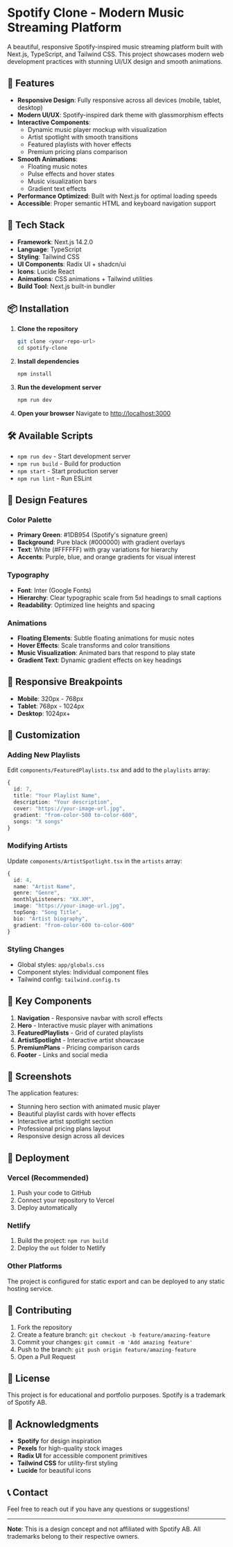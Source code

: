# Spotify Clone - Modern Music Streaming Platform

A beautiful, responsive Spotify-inspired music streaming platform built with Next.js, TypeScript, and Tailwind CSS. This project showcases modern web development practices with stunning UI/UX design and smooth animations.

## 🎵 Features

- **Responsive Design**: Fully responsive across all devices (mobile, tablet, desktop)
- **Modern UI/UX**: Spotify-inspired dark theme with glassmorphism effects
- **Interactive Components**: 
  - Dynamic music player mockup with visualization
  - Artist spotlight with smooth transitions
  - Featured playlists with hover effects
  - Premium pricing plans comparison
- **Smooth Animations**: 
  - Floating music notes
  - Pulse effects and hover states
  - Music visualization bars
  - Gradient text effects
- **Performance Optimized**: Built with Next.js for optimal loading speeds
- **Accessible**: Proper semantic HTML and keyboard navigation support

## 🚀 Tech Stack

- **Framework**: Next.js 14.2.0
- **Language**: TypeScript
- **Styling**: Tailwind CSS
- **UI Components**: Radix UI + shadcn/ui
- **Icons**: Lucide React
- **Animations**: CSS animations + Tailwind utilities
- **Build Tool**: Next.js built-in bundler

## 📦 Installation

1. **Clone the repository**
   ```bash
   git clone <your-repo-url>
   cd spotify-clone
   ```

2. **Install dependencies**
   ```bash
   npm install
   ```

3. **Run the development server**
   ```bash
   npm run dev
   ```

4. **Open your browser**
   Navigate to [http://localhost:3000](http://localhost:3000)

## 🛠️ Available Scripts

- `npm run dev` - Start development server
- `npm run build` - Build for production
- `npm start` - Start production server
- `npm run lint` - Run ESLint

## 🎨 Design Features

### Color Palette
- **Primary Green**: #1DB954 (Spotify's signature green)
- **Background**: Pure black (#000000) with gradient overlays
- **Text**: White (#FFFFFF) with gray variations for hierarchy
- **Accents**: Purple, blue, and orange gradients for visual interest

### Typography
- **Font**: Inter (Google Fonts)
- **Hierarchy**: Clear typographic scale from 5xl headings to small captions
- **Readability**: Optimized line heights and spacing

### Animations
- **Floating Elements**: Subtle floating animations for music notes
- **Hover Effects**: Scale transforms and color transitions
- **Music Visualization**: Animated bars that respond to play state
- **Gradient Text**: Dynamic gradient effects on key headings

## 📱 Responsive Breakpoints

- **Mobile**: 320px - 768px
- **Tablet**: 768px - 1024px
- **Desktop**: 1024px+

## 🔧 Customization

### Adding New Playlists
Edit `components/FeaturedPlaylists.tsx` and add to the `playlists` array:

```typescript
{
  id: 7,
  title: "Your Playlist Name",
  description: "Your description",
  cover: "https://your-image-url.jpg",
  gradient: "from-color-500 to-color-600",
  songs: "X songs"
}
```

### Modifying Artists
Update `components/ArtistSpotlight.tsx` in the `artists` array:

```typescript
{
  id: 4,
  name: "Artist Name",
  genre: "Genre",
  monthlyListeners: "XX.XM",
  image: "https://your-image-url.jpg",
  topSong: "Song Title",
  bio: "Artist biography",
  gradient: "from-color-600 to-color-600"
}
```

### Styling Changes
- Global styles: `app/globals.css`
- Component styles: Individual component files
- Tailwind config: `tailwind.config.ts`

## 🌟 Key Components

1. **Navigation** - Responsive navbar with scroll effects
2. **Hero** - Interactive music player with animations
3. **FeaturedPlaylists** - Grid of curated playlists
4. **ArtistSpotlight** - Interactive artist showcase
5. **PremiumPlans** - Pricing comparison cards
6. **Footer** - Links and social media

## 📸 Screenshots

The application features:
- Stunning hero section with animated music player
- Beautiful playlist cards with hover effects
- Interactive artist spotlight section
- Professional pricing plans layout
- Responsive design across all devices

## 🚀 Deployment

### Vercel (Recommended)
1. Push your code to GitHub
2. Connect your repository to Vercel
3. Deploy automatically

### Netlify
1. Build the project: `npm run build`
2. Deploy the `out` folder to Netlify

### Other Platforms
The project is configured for static export and can be deployed to any static hosting service.

## 🤝 Contributing

1. Fork the repository
2. Create a feature branch: `git checkout -b feature/amazing-feature`
3. Commit your changes: `git commit -m 'Add amazing feature'`
4. Push to the branch: `git push origin feature/amazing-feature`
5. Open a Pull Request

## 📄 License

This project is for educational and portfolio purposes. Spotify is a trademark of Spotify AB.

## 🙏 Acknowledgments

- **Spotify** for design inspiration
- **Pexels** for high-quality stock images
- **Radix UI** for accessible component primitives
- **Tailwind CSS** for utility-first styling
- **Lucide** for beautiful icons

## 📞 Contact

Feel free to reach out if you have any questions or suggestions!

---

**Note**: This is a design concept and not affiliated with Spotify AB. All trademarks belong to their respective owners.
